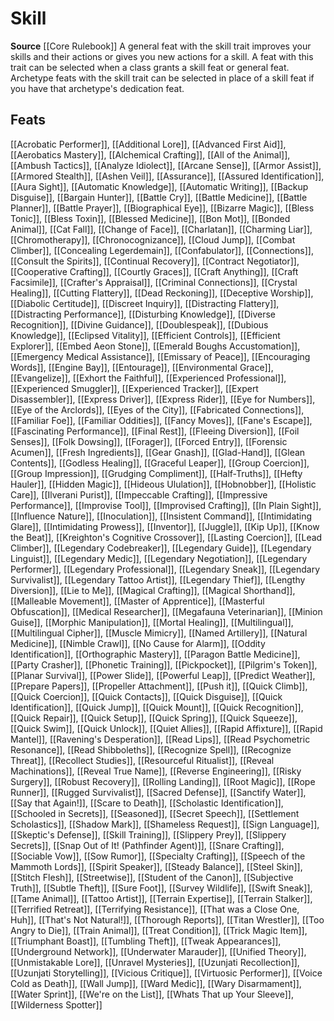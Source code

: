 ﻿---
id: '144'
name: Skill
rarity: Common
source: '[[DATABASE/source/Core Rulebook|Core Rulebook]]'
trait:
- Skill
type: Trait

---
# Skill

**Source** [[Core Rulebook]] 
A general feat with the skill trait improves your skills and their actions or gives you new actions for a skill. A feat with this trait can be selected when a class grants a skill feat or general feat. Archetype feats with the skill trait can be selected in place of a skill feat if you have that archetype's dedication feat.

## Feats

[[Acrobatic Performer]], [[Additional Lore]], [[Advanced First Aid]], [[Aerobatics Mastery]], [[Alchemical Crafting]], [[All of the Animal]], [[Ambush Tactics]], [[Analyze Idiolect]], [[Arcane Sense]], [[Armor Assist]], [[Armored Stealth]], [[Ashen Veil]], [[Assurance]], [[Assured Identification]], [[Aura Sight]], [[Automatic Knowledge]], [[Automatic Writing]], [[Backup Disguise]], [[Bargain Hunter]], [[Battle Cry]], [[Battle Medicine]], [[Battle Planner]], [[Battle Prayer]], [[Biographical Eye]], [[Bizarre Magic]], [[Bless Tonic]], [[Bless Toxin]], [[Blessed Medicine]], [[Bon Mot]], [[Bonded Animal]], [[Cat Fall]], [[Change of Face]], [[Charlatan]], [[Charming Liar]], [[Chromotherapy]], [[Chronocognizance]], [[Cloud Jump]], [[Combat Climber]], [[Concealing Legerdemain]], [[Confabulator]], [[Connections]], [[Consult the Spirits]], [[Continual Recovery]], [[Contract Negotiator]], [[Cooperative Crafting]], [[Courtly Graces]], [[Craft Anything]], [[Craft Facsimile]], [[Crafter's Appraisal]], [[Criminal Connections]], [[Crystal Healing]], [[Cutting Flattery]], [[Dead Reckoning]], [[Deceptive Worship]], [[Diabolic Certitude]], [[Discreet Inquiry]], [[Distracting Flattery]], [[Distracting Performance]], [[Disturbing Knowledge]], [[Diverse Recognition]], [[Divine Guidance]], [[Doublespeak]], [[Dubious Knowledge]], [[Eclipsed Vitality]], [[Efficient Controls]], [[Efficient Explorer]], [[Embed Aeon Stone]], [[Emerald Boughs Accustomation]], [[Emergency Medical Assistance]], [[Emissary of Peace]], [[Encouraging Words]], [[Engine Bay]], [[Entourage]], [[Environmental Grace]], [[Evangelize]], [[Exhort the Faithful]], [[Experienced Professional]], [[Experienced Smuggler]], [[Experienced Tracker]], [[Expert Disassembler]], [[Express Driver]], [[Express Rider]], [[Eye for Numbers]], [[Eye of the Arclords]], [[Eyes of the City]], [[Fabricated Connections]], [[Familiar Foe]], [[Familiar Oddities]], [[Fancy Moves]], [[Fane's Escape]], [[Fascinating Performance]], [[Final Rest]], [[Fleeing Diversion]], [[Foil Senses]], [[Folk Dowsing]], [[Forager]], [[Forced Entry]], [[Forensic Acumen]], [[Fresh Ingredients]], [[Gear Gnash]], [[Glad-Hand]], [[Glean Contents]], [[Godless Healing]], [[Graceful Leaper]], [[Group Coercion]], [[Group Impression]], [[Grudging Compliment]], [[Half-Truths]], [[Hefty Hauler]], [[Hidden Magic]], [[Hideous Ululation]], [[Hobnobber]], [[Holistic Care]], [[Ilverani Purist]], [[Impeccable Crafting]], [[Impressive Performance]], [[Improvise Tool]], [[Improvised Crafting]], [[In Plain Sight]], [[Influence Nature]], [[Inoculation]], [[Insistent Command]], [[Intimidating Glare]], [[Intimidating Prowess]], [[Inventor]], [[Juggle]], [[Kip Up]], [[Know the Beat]], [[Kreighton's Cognitive Crossover]], [[Lasting Coercion]], [[Lead Climber]], [[Legendary Codebreaker]], [[Legendary Guide]], [[Legendary Linguist]], [[Legendary Medic]], [[Legendary Negotiation]], [[Legendary Performer]], [[Legendary Professional]], [[Legendary Sneak]], [[Legendary Survivalist]], [[Legendary Tattoo Artist]], [[Legendary Thief]], [[Lengthy Diversion]], [[Lie to Me]], [[Magical Crafting]], [[Magical Shorthand]], [[Malleable Movement]], [[Master of Apprentice]], [[Masterful Obfuscation]], [[Medical Researcher]], [[Megafauna Veterinarian]], [[Minion Guise]], [[Morphic Manipulation]], [[Mortal Healing]], [[Multilingual]], [[Multilingual Cipher]], [[Muscle Mimicry]], [[Named Artillery]], [[Natural Medicine]], [[Nimble Crawl]], [[No Cause for Alarm]], [[Oddity Identification]], [[Orthographic Mastery]], [[Paragon Battle Medicine]], [[Party Crasher]], [[Phonetic Training]], [[Pickpocket]], [[Pilgrim's Token]], [[Planar Survival]], [[Power Slide]], [[Powerful Leap]], [[Predict Weather]], [[Prepare Papers]], [[Propeller Attachment]], [[Push it]], [[Quick Climb]], [[Quick Coercion]], [[Quick Contacts]], [[Quick Disguise]], [[Quick Identification]], [[Quick Jump]], [[Quick Mount]], [[Quick Recognition]], [[Quick Repair]], [[Quick Setup]], [[Quick Spring]], [[Quick Squeeze]], [[Quick Swim]], [[Quick Unlock]], [[Quiet Allies]], [[Rapid Affixture]], [[Rapid Mantel]], [[Ravening's Desperation]], [[Read Lips]], [[Read Psychometric Resonance]], [[Read Shibboleths]], [[Recognize Spell]], [[Recognize Threat]], [[Recollect Studies]], [[Resourceful Ritualist]], [[Reveal Machinations]], [[Reveal True Name]], [[Reverse Engineering]], [[Risky Surgery]], [[Robust Recovery]], [[Rolling Landing]], [[Root Magic]], [[Rope Runner]], [[Rugged Survivalist]], [[Sacred Defense]], [[Sanctify Water]], [[Say that Again!]], [[Scare to Death]], [[Scholastic Identification]], [[Schooled in Secrets]], [[Seasoned]], [[Secret Speech]], [[Settlement Scholastics]], [[Shadow Mark]], [[Shameless Request]], [[Sign Language]], [[Skeptic's Defense]], [[Skill Training]], [[Slippery Prey]], [[Slippery Secrets]], [[Snap Out of It! (Pathfinder Agent)]], [[Snare Crafting]], [[Sociable Vow]], [[Sow Rumor]], [[Specialty Crafting]], [[Speech of the Mammoth Lords]], [[Spirit Speaker]], [[Steady Balance]], [[Steel Skin]], [[Stitch Flesh]], [[Streetwise]], [[Student of the Canon]], [[Subjective Truth]], [[Subtle Theft]], [[Sure Foot]], [[Survey Wildlife]], [[Swift Sneak]], [[Tame Animal]], [[Tattoo Artist]], [[Terrain Expertise]], [[Terrain Stalker]], [[Terrified Retreat]], [[Terrifying Resistance]], [[That was a Close One, Huh]], [[That's Not Natural!]], [[Thorough Reports]], [[Titan Wrestler]], [[Too Angry to Die]], [[Train Animal]], [[Treat Condition]], [[Trick Magic Item]], [[Triumphant Boast]], [[Tumbling Theft]], [[Tweak Appearances]], [[Underground Network]], [[Underwater Marauder]], [[Unified Theory]], [[Unmistakable Lore]], [[Unravel Mysteries]], [[Uzunjati Recollection]], [[Uzunjati Storytelling]], [[Vicious Critique]], [[Virtuosic Performer]], [[Voice Cold as Death]], [[Wall Jump]], [[Ward Medic]], [[Wary Disarmament]], [[Water Sprint]], [[We're on the List]], [[Whats That up Your Sleeve]], [[Wilderness Spotter]]